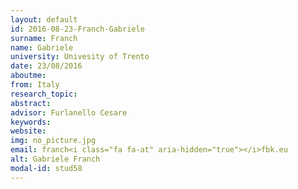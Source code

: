 ```yaml
---
layout: default 
id: 2016-08-23-Franch-Gabriele
surname: Franch
name: Gabriele
university: Univesity of Trento
date: 23/08/2016
aboutme: 
from: Italy
research_topic: 
abstract: 
advisor: Furlanello Cesare
keywords: 
website: 
img: no_picture.jpg
email: franch<i class="fa fa-at" aria-hidden="true"></i>fbk.eu
alt: Gabriele Franch
modal-id: stud58
---
```


